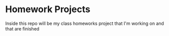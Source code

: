 # Homework Projects 
Inside this repo will be my class homeworks project that I'm working on and that are finished 
